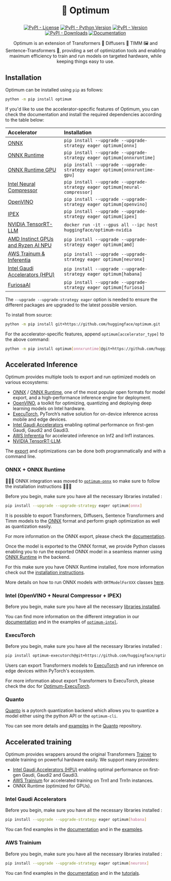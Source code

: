<!---
Copyright 2025 The HuggingFace Team. All rights reserved.

Licensed under the Apache License, Version 2.0 (the "License");
you may not use this file except in compliance with the License.
You may obtain a copy of the License at

    http://www.apache.org/licenses/LICENSE-2.0

Unless required by applicable law or agreed to in writing, software
distributed under the License is distributed on an "AS IS" BASIS,
WITHOUT WARRANTIES OR CONDITIONS OF ANY KIND, either express or implied.
See the License for the specific language governing permissions and
limitations under the License.
-->

<h1 align="center"><p>🤗 Optimum</p></h1>

<p align="center">
<a href="https://pypi.org/project/optimum/"><img alt="PyPI - License" src="https://img.shields.io/pypi/l/optimum"/></a>
<a href="https://pypi.org/project/optimum/"><img alt="PyPI - Python Version" src="https://img.shields.io/pypi/pyversions/optimum"/></a>
<a href="https://pypi.org/project/optimum/"><img alt="PyPI - Version" src="https://img.shields.io/pypi/v/optimum"/></a>
<a href="https://pypi.org/project/optimum/"><img alt="PyPI - Downloads" src="https://img.shields.io/pypi/dm/optimum"/></a>
<a href="https://huggingface.co/docs/optimum/index"><img alt="Documentation" src="https://img.shields.io/website/http/huggingface.co/docs/optimum/index.svg?down_color=red&down_message=offline&up_message=online"/></a>
</p>

<p align="center">
Optimum is an extension of Transformers 🤖 Diffusers 🧨 TIMM 🖼️ and Sentence-Transformers 🤗, providing a set of optimization tools and enabling maximum efficiency to train and run models on targeted hardware, while keeping things easy to use.
</p>

## Installation

Optimum can be installed using `pip` as follows:

```bash
python -m pip install optimum
```

If you'd like to use the accelerator-specific features of Optimum, you can check the documentation and install the required dependencies according to the table below:

| Accelerator                                                                         | Installation                                                                |
| :---------------------------------------------------------------------------------- | :-------------------------------------------------------------------------- |
| [ONNX](https://huggingface.co/docs/optimum-onnx/en/index)                           | `pip install --upgrade --upgrade-strategy eager optimum[onnx]`              |
| [ONNX Runtime](https://huggingface.co/docs/optimum-onnx/onnxruntime/overview)       | `pip install --upgrade --upgrade-strategy eager optimum[onnxruntime]`       |
| [ONNX Runtime GPU](https://huggingface.co/docs/optimum-onnx/onnxruntime/overview)   | `pip install --upgrade --upgrade-strategy eager optimum[onnxruntime-gpu]`   |
| [Intel Neural Compressor](https://huggingface.co/docs/optimum/intel/index)          | `pip install --upgrade --upgrade-strategy eager optimum[neural-compressor]` |
| [OpenVINO](https://huggingface.co/docs/optimum/intel/index)                         | `pip install --upgrade --upgrade-strategy eager optimum[openvino]`          |
| [IPEX](https://huggingface.co/docs/optimum/intel/index)                             | `pip install --upgrade --upgrade-strategy eager optimum[ipex]`              |
| [NVIDIA TensorRT-LLM](https://huggingface.co/docs/optimum/main/en/nvidia_overview)  | `docker run -it --gpus all --ipc host huggingface/optimum-nvidia`           |
| [AMD Instinct GPUs and Ryzen AI NPU](https://huggingface.co/docs/optimum/amd/index) | `pip install --upgrade --upgrade-strategy eager optimum[amd]`               |
| [AWS Trainum & Inferentia](https://huggingface.co/docs/optimum-neuron/index)        | `pip install --upgrade --upgrade-strategy eager optimum[neuronx]`           |
| [Intel Gaudi Accelerators (HPU)](https://huggingface.co/docs/optimum/habana/index)  | `pip install --upgrade --upgrade-strategy eager optimum[habana]`            |
| [FuriosaAI](https://huggingface.co/docs/optimum/furiosa/index)                      | `pip install --upgrade --upgrade-strategy eager optimum[furiosa]`           |

The `--upgrade --upgrade-strategy eager` option is needed to ensure the different packages are upgraded to the latest possible version.

To install from source:

```bash
python -m pip install git+https://github.com/huggingface/optimum.git
```

For the accelerator-specific features, append `optimum[accelerator_type]` to the above command:

```bash
python -m pip install optimum[onnxruntime]@git+https://github.com/huggingface/optimum.git
```

## Accelerated Inference

Optimum provides multiple tools to export and run optimized models on various ecosystems:

- [ONNX](https://huggingface.co/docs/optimum-onnx/en/onnx/usage_guides/export_a_model) / [ONNX Runtime](https://huggingface.co/docs/optimum-onnx/en/onnxruntime/usage_guides/models), one of the most popular open formats for model export, and a high-performance inference engine for deployment.
- [OpenVINO](https://huggingface.co/docs/optimum/intel/inference), a toolkit for optimizing, quantizing and deploying deep learning models on Intel hardware.
- [ExecuTorch](https://huggingface.co/docs/optimum-executorch/guides/export), PyTorch’s native solution for on-device inference across mobile and edge devices.
- [Intel Gaudi Accelerators](https://huggingface.co/docs/optimum/main/en/habana/usage_guides/accelerate_inference) enabling optimal performance on first-gen Gaudi, Gaudi2 and Gaudi3.
- [AWS Inferentia](https://huggingface.co/docs/optimum-neuron/en/guides/models) for accelerated inference on Inf2 and Inf1 instances.
- [NVIDIA TensorRT-LLM](https://huggingface.co/blog/optimum-nvidia).

The [export](https://huggingface.co/docs/optimum/exporters/overview) and optimizations can be done both programmatically and with a command line.

### ONNX + ONNX Runtime

🚨🚨🚨 ONNX integration was moved to [`optimum-onnx`](https://github.com/huggingface/optimum-onnx) so make sure to follow the installation instructions 🚨🚨🚨

Before you begin, make sure you have all the necessary libraries installed :

```bash
pip install --upgrade --upgrade-strategy eager optimum[onnx]
```

It is possible to export Transformers, Diffusers, Sentence Transformers and Timm models to the [ONNX](https://onnx.ai/) format and perform graph optimization as well as quantization easily.

For more information on the ONNX export, please check the [documentation](https://huggingface.co/docs/optimum-onnx/en/onnx/usage_guides/export_a_model).

Once the model is exported to the ONNX format, we provide Python classes enabling you to run the exported ONNX model in a seamless manner using [ONNX Runtime](https://onnxruntime.ai/) in the backend.

For this make sure you have ONNX Runtime installed, fore more information check out the [installation instructions](https://onnxruntime.ai/docs/install/).

More details on how to run ONNX models with `ORTModelForXXX` classes [here](https://huggingface.co/docs/optimum-onnx/en/onnxruntime/usage_guides/models).

### Intel (OpenVINO + Neural Compressor + IPEX)

Before you begin, make sure you have all the necessary [libraries installed](https://huggingface.co/docs/optimum/main/en/intel/installation).

You can find more information on the different integration in our [documentation](https://huggingface.co/docs/optimum/main/en/intel/index) and in the examples of [`optimum-intel`](https://github.com/huggingface/optimum-intel).

### ExecuTorch

Before you begin, make sure you have all the necessary libraries installed :

```bash
pip install optimum-executorch@git+https://github.com/huggingface/optimum-executorch.git
```

Users can export Transformers models to [ExecuTorch](https://github.com/pytorch/executorch) and run inference on edge devices within PyTorch's ecosystem.

For more information about export Transformers to ExecuTorch, please check the doc for [Optimum-ExecuTorch](https://huggingface.co/docs/optimum-executorch/guides/export).

### Quanto

[Quanto](https://github.com/huggingface/optimum-quanto) is a pytorch quantization backend which allows you to quantize a model either using the python API or the `optimum-cli`.

You can see more details and [examples](https://github.com/huggingface/optimum-quanto/tree/main/examples) in the [Quanto](https://github.com/huggingface/optimum-quanto) repository.

## Accelerated training

Optimum provides wrappers around the original Transformers [Trainer](https://huggingface.co/docs/transformers/main_classes/trainer) to enable training on powerful hardware easily.
We support many providers:

- [Intel Gaudi Accelerators (HPU)](https://huggingface.co/docs/optimum/main/en/habana/usage_guides/accelerate_training) enabling optimal performance on first-gen Gaudi, Gaudi2 and Gaudi3.
- [AWS Trainium](https://huggingface.co/docs/optimum-neuron/training_tutorials/sft_lora_finetune_llm) for accelerated training on Trn1 and Trn1n instances.
- ONNX Runtime (optimized for GPUs).

### Intel Gaudi Accelerators

Before you begin, make sure you have all the necessary libraries installed :

```bash
pip install --upgrade --upgrade-strategy eager optimum[habana]
```

You can find examples in the [documentation](https://huggingface.co/docs/optimum/habana/quickstart) and in the [examples](https://github.com/huggingface/optimum-habana/tree/main/examples).

### AWS Trainium

Before you begin, make sure you have all the necessary libraries installed :

```bash
pip install --upgrade --upgrade-strategy eager optimum[neuronx]
```

You can find examples in the [documentation](https://huggingface.co/docs/optimum-neuron/index) and in the [tutorials](https://huggingface.co/docs/optimum-neuron/tutorials/fine_tune_bert).
